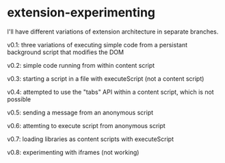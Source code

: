 # extension-experimenting

I'll have different variations of extension architecture in separate branches.

v0.1: three variations of executing simple code from a persistant background script that modifies the DOM

v0.2: simple code running from within content script

v0.3: starting a script in a file with executeScript (not a content script)

v0.4: attempted to use the "tabs" API within a content script, which is not possible

v0.5: sending a message from an anonymous script

v0.6: attemting to execute script from anonymous script

v0.7: loading libraries as content scripts with executeScript

v0.8: experimenting with iframes (not working)
